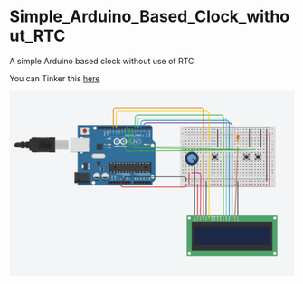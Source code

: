 # Simple_Arduino_Based_Clock_without_RTC
A simple Arduino based clock without use of RTC

You can Tinker this [here](https://www.tinkercad.com/things/kfesi3rftP4-clock-final/editel?sharecode=qMnOmpXw_n-tEphD3gwe3JEfNnMexJkxZ4qF36_kkI4)

<p align="center"><img src="https://github.com/shivamyadav37/Simple_Arduino_Based_Clock_without_RTC/blob/master/abc.jpg" /></p>
